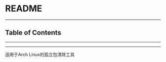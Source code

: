 # README

<!-- File: README.md -->
<!-- Author: YJ -->
<!-- Email: yj1516268@outlook.com -->
<!-- Created Time: 2023-02-20 16:29:54 -->

---

## Table of Contents

<!-- vim-markdown-toc GFM -->

<!-- vim-markdown-toc -->

---

<!-- Object info -->

---

适用于Arch Linux的孤立包清除工具

